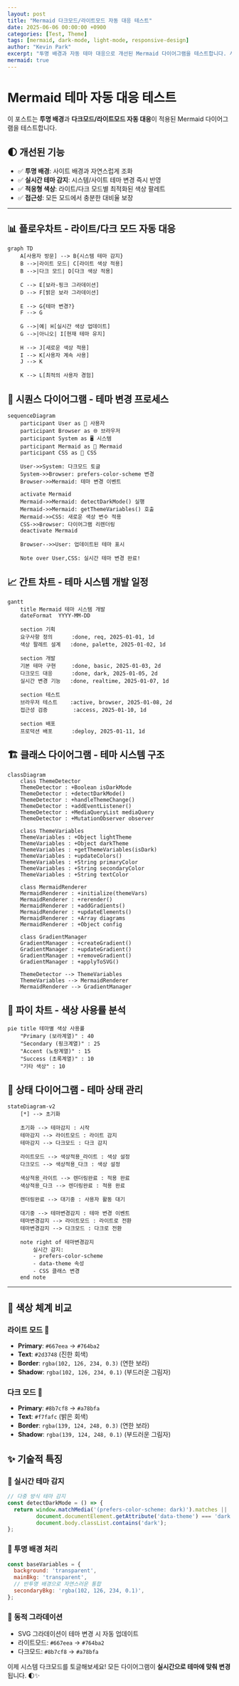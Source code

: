 ```yaml
---
layout: post
title: "Mermaid 다크모드/라이트모드 자동 대응 테스트"
date: 2025-06-06 00:00:00 +0900
categories: [Test, Theme]
tags: [mermaid, dark-mode, light-mode, responsive-design]
author: "Kevin Park"
excerpt: "투명 배경과 자동 테마 대응으로 개선된 Mermaid 다이어그램을 테스트합니다. 사용자의 테마 설정에 따라 실시간으로 색상이 변경됩니다."
mermaid: true
---
```


# Mermaid 테마 자동 대응 테스트

이 포스트는 **투명 배경**과 **다크모드/라이트모드 자동 대응**이 적용된 Mermaid 다이어그램을 테스트합니다. 

## 🌓 **개선된 기능**

- ✅ **투명 배경**: 사이트 배경과 자연스럽게 조화
- ✅ **실시간 테마 감지**: 시스템/사이트 테마 변경 즉시 반영
- ✅ **적응형 색상**: 라이트/다크 모드별 최적화된 색상 팔레트
- ✅ **접근성**: 모든 모드에서 충분한 대비율 보장

---

## 📊 **플로우차트 - 라이트/다크 모드 자동 대응**

```mermaid
graph TD
    A[사용자 방문] --> B{시스템 테마 감지}
    B -->|라이트 모드| C[라이트 색상 적용]
    B -->|다크 모드| D[다크 색상 적용]
    
    C --> E[보라-핑크 그라데이션]
    D --> F[밝은 보라 그라데이션]
    
    E --> G{테마 변경?}
    F --> G
    
    G -->|예| H[실시간 색상 업데이트]
    G -->|아니오| I[현재 테마 유지]
    
    H --> J[새로운 색상 적용]
    I --> K[사용자 계속 사용]
    J --> K
    
    K --> L[최적의 사용자 경험]
```

## 🔄 **시퀀스 다이어그램 - 테마 변경 프로세스**

```mermaid
sequenceDiagram
    participant User as 👤 사용자
    participant Browser as 🌐 브라우저
    participant System as 🖥️ 시스템
    participant Mermaid as 🎨 Mermaid
    participant CSS as 💅 CSS

    User->>System: 다크모드 토글
    System->>Browser: prefers-color-scheme 변경
    Browser->>Mermaid: 테마 변경 이벤트
    
    activate Mermaid
    Mermaid->>Mermaid: detectDarkMode() 실행
    Mermaid->>Mermaid: getThemeVariables() 호출
    Mermaid->>CSS: 새로운 색상 변수 적용
    CSS->>Browser: 다이어그램 리렌더링
    deactivate Mermaid
    
    Browser-->>User: 업데이트된 테마 표시
    
    Note over User,CSS: 실시간 테마 변경 완료!
```

## 📈 **간트 차트 - 테마 시스템 개발 일정**

```mermaid
gantt
    title Mermaid 테마 시스템 개발
    dateFormat  YYYY-MM-DD
    
    section 기획
    요구사항 정의      :done, req, 2025-01-01, 1d
    색상 팔레트 설계   :done, palette, 2025-01-02, 1d
    
    section 개발
    기본 테마 구현     :done, basic, 2025-01-03, 2d
    다크모드 대응      :done, dark, 2025-01-05, 2d
    실시간 변경 기능   :done, realtime, 2025-01-07, 1d
    
    section 테스트
    브라우저 테스트    :active, browser, 2025-01-08, 2d
    접근성 검증        :access, 2025-01-10, 1d
    
    section 배포
    프로덕션 배포      :deploy, 2025-01-11, 1d
```

## 🏗️ **클래스 다이어그램 - 테마 시스템 구조**

```mermaid
classDiagram
    class ThemeDetector
    ThemeDetector : +Boolean isDarkMode
    ThemeDetector : +detectDarkMode()
    ThemeDetector : +handleThemeChange()
    ThemeDetector : +addEventListener()
    ThemeDetector : +MediaQueryList mediaQuery
    ThemeDetector : +MutationObserver observer
    
    class ThemeVariables
    ThemeVariables : +Object lightTheme
    ThemeVariables : +Object darkTheme
    ThemeVariables : +getThemeVariables(isDark)
    ThemeVariables : +updateColors()
    ThemeVariables : +String primaryColor
    ThemeVariables : +String secondaryColor
    ThemeVariables : +String textColor
    
    class MermaidRenderer
    MermaidRenderer : +initialize(themeVars)
    MermaidRenderer : +rerender()
    MermaidRenderer : +addGradients()
    MermaidRenderer : +updateElements()
    MermaidRenderer : +Array diagrams
    MermaidRenderer : +Object config
    
    class GradientManager
    GradientManager : +createGradient()
    GradientManager : +updateGradient()
    GradientManager : +removeGradient()
    GradientManager : +applyToSVG()
    
    ThemeDetector --> ThemeVariables
    ThemeVariables --> MermaidRenderer
    MermaidRenderer --> GradientManager
```

## 🔢 **파이 차트 - 색상 사용률 분석**

```mermaid
pie title 테마별 색상 사용률
    "Primary (보라계열)" : 40
    "Secondary (핑크계열)" : 25
    "Accent (노랑계열)" : 15
    "Success (초록계열)" : 10
    "기타 색상" : 10
```

## 🌊 **상태 다이어그램 - 테마 상태 관리**

```mermaid
stateDiagram-v2
    [*] --> 초기화
    
    초기화 --> 테마감지 : 시작
    테마감지 --> 라이트모드 : 라이트 감지
    테마감지 --> 다크모드 : 다크 감지
    
    라이트모드 --> 색상적용_라이트 : 색상 설정
    다크모드 --> 색상적용_다크 : 색상 설정
    
    색상적용_라이트 --> 렌더링완료 : 적용 완료
    색상적용_다크 --> 렌더링완료 : 적용 완료
    
    렌더링완료 --> 대기중 : 사용자 활동 대기
    
    대기중 --> 테마변경감지 : 테마 변경 이벤트
    테마변경감지 --> 라이트모드 : 라이트로 전환
    테마변경감지 --> 다크모드 : 다크로 전환
    
    note right of 테마변경감지
        실시간 감지:
        - prefers-color-scheme
        - data-theme 속성
        - CSS 클래스 변경
    end note
```

---

## 🎨 **색상 체계 비교**

### 라이트 모드 🌅
- **Primary**: `#667eea` → `#764ba2`
- **Text**: `#2d3748` (진한 회색)
- **Border**: `rgba(102, 126, 234, 0.3)` (연한 보라)
- **Shadow**: `rgba(102, 126, 234, 0.1)` (부드러운 그림자)

### 다크 모드 🌙
- **Primary**: `#8b7cf8` → `#a78bfa` 
- **Text**: `#f7fafc` (밝은 회색)
- **Border**: `rgba(139, 124, 248, 0.3)` (연한 보라)
- **Shadow**: `rgba(139, 124, 248, 0.1)` (부드러운 그림자)

## ✨ **기술적 특징**

### 🔄 **실시간 테마 감지**
```javascript
// 다중 방식 테마 감지
const detectDarkMode = () => {
  return window.matchMedia('(prefers-color-scheme: dark)').matches || 
         document.documentElement.getAttribute('data-theme') === 'dark' ||
         document.body.classList.contains('dark');
};
```

### 🎯 **투명 배경 처리**
```javascript
const baseVariables = {
  background: 'transparent',
  mainBkg: 'transparent',
  // 반투명 배경으로 자연스러운 통합
  secondaryBkg: 'rgba(102, 126, 234, 0.1)',
};
```

### 🌈 **동적 그라데이션**
- SVG 그라데이션이 테마 변경 시 자동 업데이트
- 라이트모드: `#667eea` → `#764ba2`
- 다크모드: `#8b7cf8` → `#a78bfa`

이제 시스템 다크모드를 토글해보세요! 모든 다이어그램이 **실시간으로 테마에 맞춰 변경**됩니다. 🌓✨ 